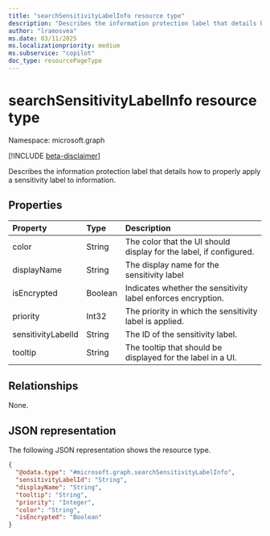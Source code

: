 ```yaml
---
title: "searchSensitivityLabelInfo resource type"
description: "Describes the information protection label that details how to properly apply a sensitivity label to information."
author: "lramosvea"
ms.date: 03/11/2025
ms.localizationpriority: medium
ms.subservice: "copilot"
doc_type: resourcePageType
---
```


# searchSensitivityLabelInfo resource type

Namespace: microsoft.graph

[!INCLUDE [beta-disclaimer](../../includes/beta-disclaimer.md)]

Describes the information protection label that details how to properly apply a sensitivity label to information. 


## Properties
|Property|Type|Description|
|:---|:---|:---|
|color|String|The color that the UI should display for the label, if configured.|
|displayName|String|The display name for the sensitivity label|
|isEncrypted|Boolean|Indicates whether the sensitivity label enforces encryption.|
|priority|Int32|The priority in which the sensitivity label is applied.|
|sensitivityLabelId|String|The ID of the sensitivity label.|
|tooltip|String|The tooltip that should be displayed for the label in a UI.|

## Relationships
None.

## JSON representation
The following JSON representation shows the resource type.
<!-- {
  "blockType": "resource",
  "@odata.type": "microsoft.graph.searchSensitivityLabelInfo"
}
-->
``` json
{
  "@odata.type": "#microsoft.graph.searchSensitivityLabelInfo",
  "sensitivityLabelId": "String",
  "displayName": "String",
  "tooltip": "String",
  "priority": "Integer",
  "color": "String",
  "isEncrypted": "Boolean"
}
```

